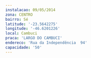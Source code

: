 ```yaml
---
instalacao: 09/05/2014
zona: CENTRO
bairro: Sé
latitude: '-23.5642275'
longitude: '-46.6201226'
local: Cambuci
praca: 'LARGO DO CAMBUCI'
endereco: 'Rua da Independência  94'
capacidade: '50'
---
```

